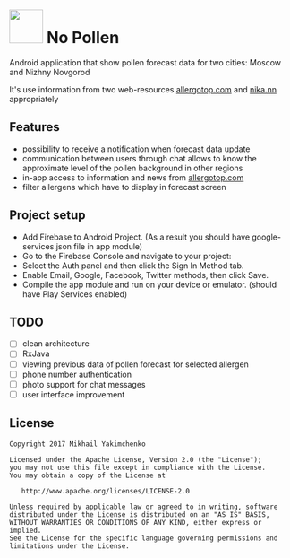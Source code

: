 # <img src="https://www.dropbox.com/s/mzzv78gsec0kk9s/icon.png?dl=1" width="60"> No Pollen

Android application that show pollen forecast data for two cities: Moscow and Nizhny Novgorod

It's use information from two web-resources [allergotop.com](http://allergotop.com/) and [nika.nn](http://nika-nn.ru/) appropriately

## Features

 * possibility to receive a notification when forecast data update
 * communication between users through chat allows to know the approximate level of the pollen background in other regions
 * in-app access to information and news from [allergotop.com](http://allergotop.com/)
 * filter allergens which have to display in forecast screen

## Project setup
* Add Firebase to Android Project. (As a result you should have google-services.json file in app module)
* Go to the Firebase Console and navigate to your project:
* Select the Auth panel and then click the Sign In Method tab.
* Enable Email, Google, Facebook, Twitter methods, then click Save.
* Compile the app module and run on your device or emulator. (should have Play Services enabled)


## TODO
 - [ ] clean architecture
 - [ ] RxJava
 - [ ] viewing previous data of pollen forecast for selected allergen
 - [ ] phone number authentication
 - [ ] photo support for chat messages
 - [ ] user interface improvement
 
## License
```
Copyright 2017 Mikhail Yakimchenko

Licensed under the Apache License, Version 2.0 (the "License");
you may not use this file except in compliance with the License.
You may obtain a copy of the License at

   http://www.apache.org/licenses/LICENSE-2.0

Unless required by applicable law or agreed to in writing, software
distributed under the License is distributed on an "AS IS" BASIS,
WITHOUT WARRANTIES OR CONDITIONS OF ANY KIND, either express or implied.
See the License for the specific language governing permissions and
limitations under the License.
```
